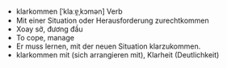 - klarkommen	[ˈklaːɐ̯ˌkɔmən]	Verb	
- Mit einer Situation oder Herausforderung zurechtkommen
- Xoay sở, đương đầu
- To cope, manage
- Er muss lernen, mit der neuen Situation klarzukommen.	
- klarkommen mit (sich arrangieren mit), Klarheit (Deutlichkeit)